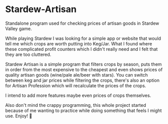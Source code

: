 # Stardew-Artisan
Standalone program used for checking prices of artisan goods in Stardew Valley game.


While playing Stardew I was looking for a simple app or website that would tell me which crops are worth putting into Keg/Jar. What I
found where these complicated profit counters which I didn't really need and I felt that they are too cluttered.

Stardew Artisan is a simple program that filters crops by season, puts them in order from the most expensive to the cheapest and even shows
prices of quality artisan goods (wine/pale ale/beer with stars).
You can switch between keg and jar prices while filtering the crops, there's also an option for Artisan Profession which will recalculate
the prices of the crops.

I intend to add more features maybe even prices of crops themselves.




Also don't mind the crappy programming, this whole project started because of me wanting to practice while doing something that feels I might use.
Enjoy! :potato:
